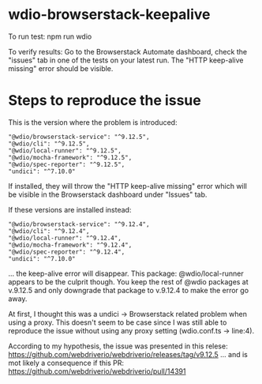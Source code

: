 # wdio-browserstack-keepalive

To run test: npm run wdio

To verify results: Go to the Browserstack Automate dashboard, check the "issues" tab in one of the tests on your latest run. The "HTTP keep-alive missing" error should be visible.

# Steps to reproduce the issue

This is the version where the problem is introduced: 

    "@wdio/browserstack-service": "^9.12.5",
    "@wdio/cli": "^9.12.5",
    "@wdio/local-runner": "^9.12.5",
    "@wdio/mocha-framework": "^9.12.5",
    "@wdio/spec-reporter": "^9.12.5",
    "undici": "^7.10.0"

If installed, they will throw the "HTTP keep-alive missing" error which will be visible in the Browserstack dashboard under "Issues" tab.

If these versions are installed instead:

    "@wdio/browserstack-service": "^9.12.4",
    "@wdio/cli": "^9.12.4",
    "@wdio/local-runner": "^9.12.4",
    "@wdio/mocha-framework": "^9.12.4",
    "@wdio/spec-reporter": "^9.12.4",
    "undici": "^7.10.0"

... the keep-alive error will disappear. This package: @wdio/local-runner appears to be the culprit though. You keep the rest of @wdio packages at v.9.12.5 and only downgrade that package to v.9.12.4 to make the error go away.

At first, I thought this was a undici -> Browserstack related problem when using a proxy. This doesn't seem to be case since I was still able to reproduce the issue without using any proxy setting (wdio.conf.ts -> line:4).

According to my hypothesis, the issue was presented in this relese: https://github.com/webdriverio/webdriverio/releases/tag/v9.12.5
... and is mot likely a consequence if this PR: https://github.com/webdriverio/webdriverio/pull/14391 